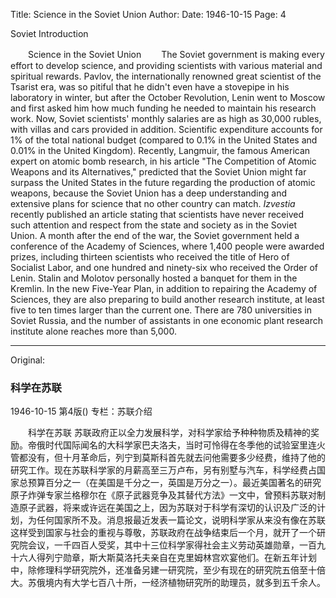 Title: Science in the Soviet Union
Author:
Date: 1946-10-15
Page: 4

Soviet Introduction

　　Science in the Soviet Union
　　The Soviet government is making every effort to develop science, and providing scientists with various material and spiritual rewards. Pavlov, the internationally renowned great scientist of the Tsarist era, was so pitiful that he didn't even have a stovepipe in his laboratory in winter, but after the October Revolution, Lenin went to Moscow and first asked him how much funding he needed to maintain his research work. Now, Soviet scientists' monthly salaries are as high as 30,000 rubles, with villas and cars provided in addition. Scientific expenditure accounts for 1% of the total national budget (compared to 0.1% in the United States and 0.01% in the United Kingdom). Recently, Langmuir, the famous American expert on atomic bomb research, in his article "The Competition of Atomic Weapons and its Alternatives," predicted that the Soviet Union might far surpass the United States in the future regarding the production of atomic weapons, because the Soviet Union has a deep understanding and extensive plans for science that no other country can match. *Izvestia* recently published an article stating that scientists have never received such attention and respect from the state and society as in the Soviet Union. A month after the end of the war, the Soviet government held a conference of the Academy of Sciences, where 1,400 people were awarded prizes, including thirteen scientists who received the title of Hero of Socialist Labor, and one hundred and ninety-six who received the Order of Lenin. Stalin and Molotov personally hosted a banquet for them in the Kremlin. In the new Five-Year Plan, in addition to repairing the Academy of Sciences, they are also preparing to build another research institute, at least five to ten times larger than the current one. There are 780 universities in Soviet Russia, and the number of assistants in one economic plant research institute alone reaches more than 5,000.



<hr /> 

Original: 


### 科学在苏联

1946-10-15
第4版()
专栏：苏联介绍

　　科学在苏联
    苏联政府正以全力发展科学，对科学家给予种种物质及精神的奖励。帝俄时代国际闻名的大科学家巴夫洛夫，当时可怜得在冬季他的试验室里连火管都没有，但十月革命后，列宁到莫斯科首先就去问他需要多少经费，维持了他的研究工作。现在苏联科学家的月薪高至三万卢布，另有别墅与汽车，科学经费占国家总预算百分之一（在美国是千分之一，英国是万分之一）。最近美国著名的研究原子炸弹专家兰格穆尔在《原子武器竞争及其替代方法》一文中，曾预料苏联对制造原子武器，将来或许远在美国之上，因为苏联对于科学有深切的认识及广泛的计划，为任何国家所不及。消息报最近发表一篇论文，说明科学家从来没有像在苏联这样受到国家与社会的重视与尊敬，苏联政府在战争结束后一个月，就开了一个研究院会议，一千四百人受奖，其中十三位科学家得社会主义劳动英雄勋章，一百九十六人得列宁勋章，斯大斯莫洛托夫亲自在克里姆林宫欢宴他们。在新五年计划中，除修理科学研究院外，还准备另建一研究院，至少有现在的研究院五倍至十倍大。苏俄境内有大学七百八十所，一经济植物研究所的助理员，就多到五千余人。
